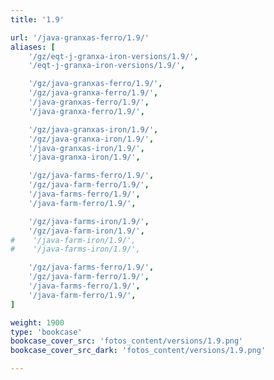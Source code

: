 ```yaml
---
title: '1.9'

url: '/java-granxas-ferro/1.9/'
aliases: [
    '/gz/eqt-j-granxa-iron-versions/1.9/',
    '/eqt-j-granxa-iron-versions/1.9/',

    '/gz/java-granxas-ferro/1.9/',
    '/gz/java-granxa-ferro/1.9/',
    '/java-granxas-ferro/1.9/',
    '/java-granxa-ferro/1.9/',

    '/gz/java-granxas-iron/1.9/',
    '/gz/java-granxa-iron/1.9/',
    '/java-granxas-iron/1.9/',
    '/java-granxa-iron/1.9/',

    '/gz/java-farms-ferro/1.9/',
    '/gz/java-farm-ferro/1.9/',
    '/java-farms-ferro/1.9/',
    '/java-farm-ferro/1.9/',

    '/gz/java-farms-iron/1.9/',
    '/gz/java-farm-iron/1.9/',
#    '/java-farm-iron/1.9/',
#    '/java-farms-iron/1.9/',

    '/gz/java-farms-ferro/1.9/',
    '/gz/java-farm-ferro/1.9/',
    '/java-farms-ferro/1.9/',
    '/java-farm-ferro/1.9/',
]

weight: 1900
type: 'bookcase'
bookcase_cover_src: 'fotos_content/versions/1.9.png'
bookcase_cover_src_dark: 'fotos_content/versions/1.9.png'

---
```

